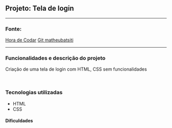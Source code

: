 
## Projeto: Tela de login
---

### Fonte: 
[Hora de Codar](https://www.youtube.com/watch?v=TpawIZdeMDI&list=PLnDvRpP8Bnew4ZYLYp47sD52OHQfHNdGB&index=12)
[Git matheubatsiti](https://github.com/matheusbattisti)

---
### Funcionalidades e descrição do projeto

Criação de uma tela de login com HTML, CSS sem funcionalidades

<br>

### Tecnologias utilizadas
 - HTML 
 - CSS
  
#### Dificuldades


